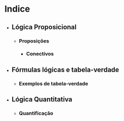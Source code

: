 # **Indice**
- ## **Lógica Proposicional**
    - ### Proposições
        - ### Conectivos
- ## Fórmulas lógicas e tabela-verdade
    - ### Exemplos de tabela-verdade

- ## **Lógica Quantitativa**
    - ### Quantificação
